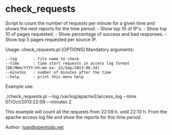 check_requests
==============
Script to count the number of requests per minute for a given time and shows the next reports for the time period:
	- Show top 10 of IP's.
	- Show top 10 of pages requested.
	- Show percentage of success and bad responses.
	- Show top 5 pages requested per source IP.

Usage: check_requests.pl [OPTIONS]
Mandatory arguments:

	--log		: file name to check
	--time  	: time start requests in access log format [DD/Mmm/YYYY:hh:mm ex: 22/Sep/2013:06:34]
	--minutes 	: number of minutes after the time
	--help     	: print this menu help

Example use:

./check_requests.pl --log /var/log/apache2/access_log --time 07/Oct/2013:22:09 --minutes 2

This example will count all the requests from 22:09 h. until 22:10 h. From the apache access log file and show the reports for this time period.

Author: ivan@opentodo.net
